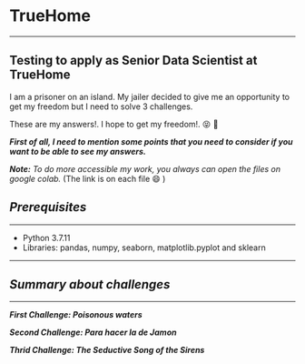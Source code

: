# TrueHome
______________________________________________________________________________________________________________________________
## Testing to apply as Senior Data Scientist at TrueHome 

I am a prisoner on an island. My jailer decided to give me an opportunity to get my freedom but I need to solve 3 challenges.


These are my answers!. I hope to get my freedom!. :stuck_out_tongue_closed_eyes: :muscle:

__*First of all, I need to mention some points that you need to consider if you want to be able to see my answers.*__

__*Note:*__ *To do more accessible my work, you always can open the files on google colab.* (The link is on each file :smile: )

## __*Prerequisites*__
______________________________________________________________________________________________________________________________

<ul>
  <li> Python 3.7.11 </li>
  <li> Libraries: pandas, numpy, seaborn, matplotlib.pyplot and sklearn </li>
</ul>

______________________________________________________________________________________________________________________________
## __*Summary about challenges*__
______________________________________________________________________________________________________________________________

__*First Challenge: Poisonous waters*__


__*Second Challenge: Para hacer la de Jamon*__


__*Thrid Challenge: The Seductive Song of the Sirens*__

